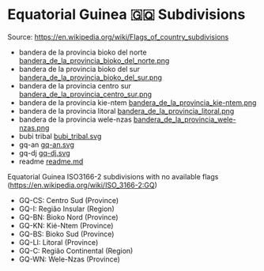 # Equatorial Guinea 🇬🇶 Subdivisions

Source: https://en.wikipedia.org/wiki/Flags_of_country_subdivisions

* bandera de la provincia bioko del norte [bandera_de_la_provincia_bioko_del_norte.png](https://github.com/amckenna41/iso3166-flag-icons/blob/main/iso3166-2-icons/GQ/bandera_de_la_provincia_bioko_del_norte.png)
* bandera de la provincia bioko del sur [bandera_de_la_provincia_bioko_del_sur.png](https://github.com/amckenna41/iso3166-flag-icons/blob/main/iso3166-2-icons/GQ/bandera_de_la_provincia_bioko_del_sur.png)
* bandera de la provincia centro sur [bandera_de_la_provincia_centro_sur.png](https://github.com/amckenna41/iso3166-flag-icons/blob/main/iso3166-2-icons/GQ/bandera_de_la_provincia_centro_sur.png)
* bandera de la provincia kie-ntem [bandera_de_la_provincia_kie-ntem.png](https://github.com/amckenna41/iso3166-flag-icons/blob/main/iso3166-2-icons/GQ/bandera_de_la_provincia_kie-ntem.png)
* bandera de la provincia litoral [bandera_de_la_provincia_litoral.png](https://github.com/amckenna41/iso3166-flag-icons/blob/main/iso3166-2-icons/GQ/bandera_de_la_provincia_litoral.png)
* bandera de la provincia wele-nzas [bandera_de_la_provincia_wele-nzas.png](https://github.com/amckenna41/iso3166-flag-icons/blob/main/iso3166-2-icons/GQ/bandera_de_la_provincia_wele-nzas.png)
* bubi tribal [bubi_tribal.svg](https://github.com/amckenna41/iso3166-flag-icons/blob/main/iso3166-2-icons/GQ/bubi_tribal.svg)
* gq-an [gq-an.svg](https://github.com/amckenna41/iso3166-flag-icons/blob/main/iso3166-2-icons/GQ/gq-an.svg)
* gq-dj [gq-dj.svg](https://github.com/amckenna41/iso3166-flag-icons/blob/main/iso3166-2-icons/GQ/gq-dj.svg)
* readme [readme.md](https://github.com/amckenna41/iso3166-flag-icons/blob/main/iso3166-2-icons/GQ/readme.md)

Equatorial Guinea ISO3166-2 subdivisions with no available flags (https://en.wikipedia.org/wiki/ISO_3166-2:GQ)

* GQ-CS: Centro Sud (Province)
* GQ-I: Região Insular (Region)
* GQ-BN: Bioko Nord (Province)
* GQ-KN: Kié-Ntem (Province)
* GQ-BS: Bioko Sud (Province)
* GQ-LI: Litoral (Province)
* GQ-C: Região Continental (Region)
* GQ-WN: Wele-Nzas (Province)